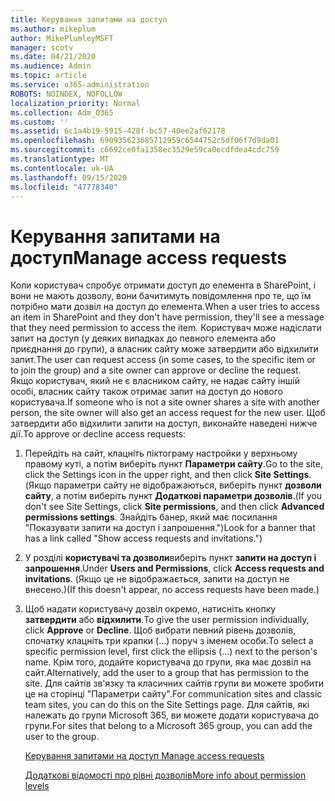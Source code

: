 ```yaml
---
title: Керування запитами на доступ
ms.author: mikeplum
author: MikePlumleyMSFT
manager: scotv
ms.date: 04/21/2020
ms.audience: Admin
ms.topic: article
ms.service: o365-administration
ROBOTS: NOINDEX, NOFOLLOW
localization_priority: Normal
ms.collection: Adm_O365
ms.custom: ''
ms.assetid: 6c1a4b19-5915-428f-bc57-40ee2af62178
ms.openlocfilehash: 690935623685712959c6544752c5df06f7d9da01
ms.sourcegitcommit: c6692ce0fa1358ec3529e59ca0ecdfdea4cdc759
ms.translationtype: MT
ms.contentlocale: uk-UA
ms.lasthandoff: 09/15/2020
ms.locfileid: "47778340"
---
```

# <a name="manage-access-requests"></a><span data-ttu-id="e6894-102">Керування запитами на доступ</span><span class="sxs-lookup"><span data-stu-id="e6894-102">Manage access requests</span></span>

<span data-ttu-id="e6894-103">Коли користувач спробує отримати доступ до елемента в SharePoint, і вони не мають дозволу, вони бачитимуть повідомлення про те, що їм потрібно мати дозвіл на доступ до елемента.</span><span class="sxs-lookup"><span data-stu-id="e6894-103">When a user tries to access an item in SharePoint and they don't have permission, they'll see a message that they need permission to access the item.</span></span> <span data-ttu-id="e6894-104">Користувач може надіслати запит на доступ (у деяких випадках до певного елемента або приєднання до групи), а власник сайту може затвердити або відхилити запит.</span><span class="sxs-lookup"><span data-stu-id="e6894-104">The user can request access (in some cases, to the specific item or to join the group) and a site owner can approve or decline the request.</span></span> <span data-ttu-id="e6894-105">Якщо користувач, який не є власником сайту, не надає сайту іншій особі, власник сайту також отримає запит на доступ до нового користувача.</span><span class="sxs-lookup"><span data-stu-id="e6894-105">If someone who is not a site owner shares a site with another person, the site owner will also get an access request for the new user.</span></span> <span data-ttu-id="e6894-106">Щоб затвердити або відхилити запити на доступ, виконайте наведені нижче дії.</span><span class="sxs-lookup"><span data-stu-id="e6894-106">To approve or decline access requests:</span></span>
  
1. <span data-ttu-id="e6894-107">Перейдіть на сайт, клацніть піктограму настройки у верхньому правому куті, а потім виберіть пункт **Параметри сайту**.</span><span class="sxs-lookup"><span data-stu-id="e6894-107">Go to the site, click the Settings icon in the upper right, and then click **Site Settings**.</span></span> <span data-ttu-id="e6894-108">(Якщо параметри сайту не відображаються, виберіть пункт **дозволи сайту**, а потім виберіть пункт **Додаткові параметри дозволів**.</span><span class="sxs-lookup"><span data-stu-id="e6894-108">(If you don't see Site Settings, click **Site permissions**, and then click **Advanced permissions settings**.</span></span> <span data-ttu-id="e6894-109">Знайдіть банер, який має посилання "Показувати запити на доступ і запрошення.")</span><span class="sxs-lookup"><span data-stu-id="e6894-109">Look for a banner that has a link called "Show access requests and invitations.")</span></span>
    
2. <span data-ttu-id="e6894-110">У розділі **користувачі та дозволи**виберіть пункт **запити на доступ і запрошення**.</span><span class="sxs-lookup"><span data-stu-id="e6894-110">Under **Users and Permissions**, click **Access requests and invitations**.</span></span> <span data-ttu-id="e6894-111">(Якщо це не відображається, запити на доступ не внесено.)</span><span class="sxs-lookup"><span data-stu-id="e6894-111">(If this doesn't appear, no access requests have been made.)</span></span>
    
3. <span data-ttu-id="e6894-112">Щоб надати користувачу дозвіл окремо, натисніть кнопку **затвердити** або **відхилити**.</span><span class="sxs-lookup"><span data-stu-id="e6894-112">To give the user permission individually, click **Approve** or **Decline**.</span></span> <span data-ttu-id="e6894-113">Щоб вибрати певний рівень дозволів, спочатку клацніть три крапки (...) поруч з іменем особи.</span><span class="sxs-lookup"><span data-stu-id="e6894-113">To select a specific permission level, first click the ellipsis (...) next to the person's name.</span></span> <span data-ttu-id="e6894-114">Крім того, додайте користувача до групи, яка має дозвіл на сайт.</span><span class="sxs-lookup"><span data-stu-id="e6894-114">Alternatively, add the user to a group that has permission to the site.</span></span> <span data-ttu-id="e6894-115">Для сайтів зв'язку та класичних сайтів групи ви можете зробити це на сторінці "Параметри сайту".</span><span class="sxs-lookup"><span data-stu-id="e6894-115">For communication sites and classic team sites, you can do this on the Site Settings page.</span></span> <span data-ttu-id="e6894-116">Для сайтів, які належать до групи Microsoft 365, ви можете додати користувача до групи.</span><span class="sxs-lookup"><span data-stu-id="e6894-116">For sites that belong to a Microsoft 365 group, you can add the user to the group.</span></span>
    
    [<span data-ttu-id="e6894-117">Керування запитами на доступ </span><span class="sxs-lookup"><span data-stu-id="e6894-117">Manage access requests </span></span>](https://go.microsoft.com/fwlink/?linkid=2008747)
    
    [<span data-ttu-id="e6894-118">Додаткові відомості про рівні дозволів</span><span class="sxs-lookup"><span data-stu-id="e6894-118">More info about permission levels</span></span>](https://go.microsoft.com/fwlink/?linkid=867071)
    

